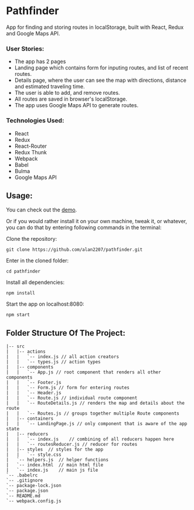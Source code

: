 # Pathfinder

App for finding and storing routes in localStorage, built with React, Redux and Google Maps API.

### User Stories:
* The app has 2 pages
* Landing page which contains form for inputing routes, and list of recent routes.
* Details page, where the user can see the map with directions, distance and estimated traveling time.
* The user is able to add, and remove routes.
* All routes are saved in browser's localStorage.
* The app uses Google Maps API to generate routes.


### Technologies Used:
* React
* Redux
* React-Router
* Redux Thunk
* Webpack
* Babel
* Bulma
* Google Maps API



## Usage:

You can check out the [demo](http://react-pathfinder.surge.sh/).

Or if you would rather install it on your own machine, tweak it, or whatever, you can do that by entering following commands in the terminal:

Clone the repository:
```
git clone https://github.com/alan2207/pathfinder.git
```

Enter in the cloned folder:
```
cd pathfinder
```

Install all dependencies:
```
npm install
```

Start the app on localhost:8080:
```
npm start
```


## Folder Structure Of The Project:

```
|-- src
|   |-- actions
|   |   `-- index.js // all action creators
|   |   `-- types.js // action types
|   |-- components 
|   |   `-- App.js // root component that renders all other  components
|   |   `-- Footer.js 
|   |   `-- Form.js // form for entering routes
|   |   `-- Header.js
|   |   `-- Route.js // individual route component
|   |   `-- RouteDetails.js // renders the map and details about the route
|   |   `-- Routes.js // groups together multiple Route components
|   |-- containers 
|   |   `-- LandingPage.js // only component that is aware of the app state
|   |-- reducers
|   |   `-- index.js    // combining of all reducers happen here
|   |   `-- routesReducer.js // reducer for routes
|   |-- styles  // styles for the app
|   |   `-- style.css
|   `-- helpers.js  // helper functions
|   `-- index.html  // main html file
|   `-- index.js    // main js file
`-- .babelrc
`-- .gitignore
`-- package-lock.json
`-- package.json
`-- README.md
`-- webpack.config.js
```